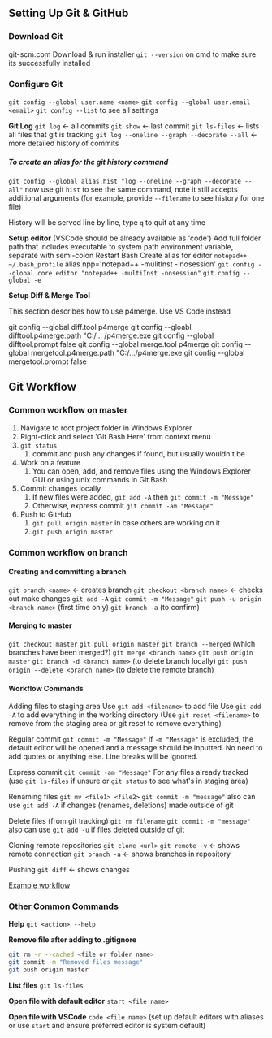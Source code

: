 ## Setting Up Git & GitHub

### Download Git

git-scm.com
Download & run installer
`git --version` on cmd to make sure its successfully installed

### Configure Git

`git config --global user.name <name>` 
`git config --global user.email <email>`
`git config --list` to see all settings

**Git Log**
`git log` <- all commits
`git show` <- last commit 
`git ls-files` <- lists all files that git is tracking
`git log --oneline --graph --decorate --all` <-more detailed history of commits

##### To create an alias for the git history command
`git config --global alias.hist "log --oneline --graph --decorate --all"`
now use git `hist` to see the same command, note it still accepts additional arguments (for example, provide `--filename` to see history for one file)

History will be served line by line, type `q` to quit at any time

**Setup editor** (VSCode should be already available as 'code')
Add full folder path that includes executable to system path environment variable, separate with semi-colon
Restart Bash
Create alias for editor
`notepad++ ~/.bash_profile`
alias npp='notepad++ -mulitInst - nosession'
`git config --global core.editor "notepad++ -multiInst -nosession"`
`git config --global -e`

**Setup Diff & Merge Tool**

This section describes how to use p4merge. Use VS Code instead

git config --global diff.tool p4merge
git config --gloabl difftool.p4merge.path "C:/... /p4merge.exe
git config --global difftool.prompt false
git config --global merge.tool p4merge
git config --global mergetool.p4merge.path "C:/.../p4merge.exe
git config --global mergetool.prompt false

## Git Workflow

### Common workflow on master

1. Navigate to root project folder in Windows Explorer
2. Right-click and select 'Git Bash Here' from context menu
3. `git status`
   1. commit and push any changes if found, but usually wouldn't be
4. Work on a feature
   1. You can open, add, and remove files using the Windows Explorer GUI or using unix commands in Git Bash
5. Commit changes locally
   1. If new files were added, `git add -A` then `git commit -m "Message"`
   2. Otherwise, express commit `git commit -am "Message"`
6. Push to GitHub
   1. `git pull origin master` in case others are working on it
   2. `git push origin master` 

### Common workflow on branch

#### Creating and committing a branch

`git branch <name>` <- creates branch
`git checkout <branch name>` <- checks out 
make changes
`git add -A`
`git commit -m "Message"`
`git push -u origin <branch name>` (first time only)
`git branch -a` (to confirm)

#### Merging to master

`git checkout master`
`git pull origin master`
`git branch --merged` (which branches have been merged?)
`git merge <branch name>`
`git push origin master`
`git branch -d <branch name>` (to delete branch locally)
`git push origin --delete <branch name>` (to delete the remote branch)

#### Workflow Commands

Adding files to staging area
Use `git add <filename>` to add file
Use `git add -A` to add everything in the working directory
(Use `git reset <filename>` to remove from the staging area or git reset to remove everything)

Regular commit 
`git commit -m "Message"`
If `-m "Message"` is excluded, the default editor will be opened and a message should be inputted. No need to add quotes or anything else. Line breaks will be ignored.

Express commit
`git commit -am "Message"`
For any files already tracked (use `git ls-files` if unsure or `git status` to see what's in staging area)

Renaming files
`git mv <file1> <file2>`
`git commit -m "message"`
also can use `git add -A` if changes (renames, deletions) made outside of git

Delete files (from git tracking)
`git rm filename`
`git commit -m "message"`
also can use `git add -u` if files deleted outside of git

Cloning remote repositories
`git clone <url>`
`git remote -v` <- shows remote connection
`git branch -a` <- shows branches in repository

Pushing
`git diff` <- shows changes

[Example workflow](https://www.gun.io/blog/how-to-github-fork-branch-and-pull-request)

### Other Common Commands

**Help** `git <action> --help`

**Remove file after adding to .gitignore**

```bash
git rm -r --cached <file or folder name>
git commit -m "Removed files message"
git push origin master
```

**List files** `git ls-files`

**Open file with default editor** `start <file name>`

**Open file with VSCode** `code <file name>` (set up default editors with aliases or use `start` and ensure preferred editor is system default)

